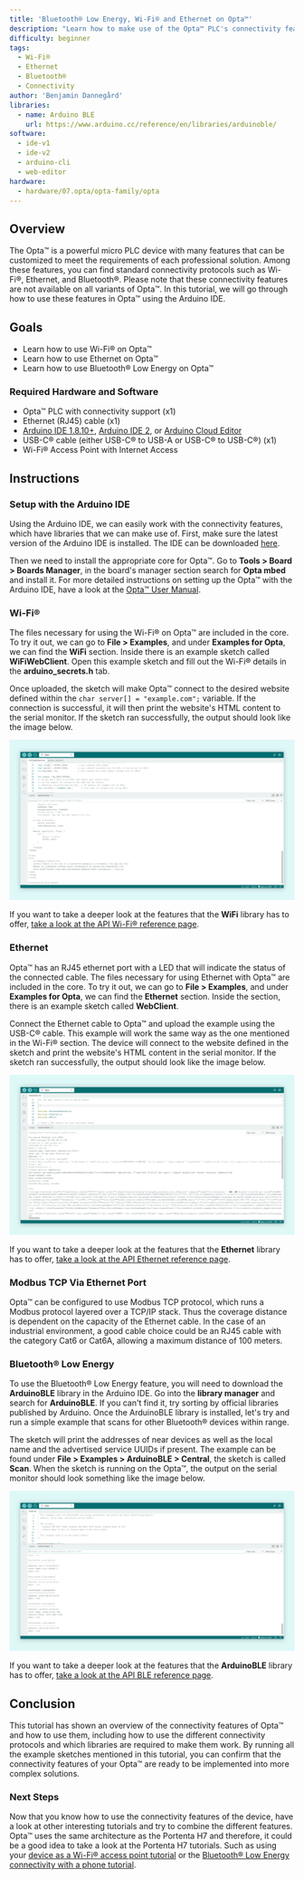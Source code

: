 ```yaml
---
title: 'Bluetooth® Low Energy, Wi-Fi® and Ethernet on Opta™'
description: "Learn how to make use of the Opta™ PLC's connectivity features."
difficulty: beginner
tags:
  - Wi-Fi®
  - Ethernet
  - Bluetooth®
  - Connectivity
author: 'Benjamin Dannegård'
libraries:
  - name: Arduino BLE
    url: https://www.arduino.cc/reference/en/libraries/arduinoble/
software:
  - ide-v1
  - ide-v2
  - arduino-cli
  - web-editor
hardware:
  - hardware/07.opta/opta-family/opta
---
```


## Overview

The Opta™ is a powerful micro PLC device with many features that can be customized to meet the requirements of each professional solution. Among these features, you can find standard connectivity protocols such as Wi-Fi®, Ethernet, and Bluetooth®. Please note that these connectivity features are not available on all variants of Opta™. In this tutorial, we will go through how to use these features in Opta™ using the Arduino IDE.

## Goals

- Learn how to use Wi-Fi® on Opta™
- Learn how to use Ethernet on Opta™
- Learn how to use Bluetooth® Low Energy on Opta™

### Required Hardware and Software

- Opta™ PLC with connectivity support (x1)
- Ethernet (RJ45) cable (x1)
- [Arduino IDE 1.8.10+](https://www.arduino.cc/en/software), [Arduino IDE 2](https://www.arduino.cc/en/software), or [Arduino Cloud Editor](https://create.arduino.cc/editor)
- USB-C® cable (either USB-C® to USB-A or USB-C® to USB-C®) (x1)
- Wi-Fi® Access Point with Internet Access

## Instructions

### Setup with the Arduino IDE

Using the Arduino IDE, we can easily work with the connectivity features, which have libraries that we can make use of. First, make sure the latest version of the Arduino IDE is installed. The IDE can be downloaded [here](https://www.arduino.cc/en/software).

Then we need to install the appropriate core for Opta™. Go to **Tools > Board > Boards Manager**, in the board's manager section search for **Opta mbed** and install it. For more detailed instructions on setting up the Opta™ with the Arduino IDE, have a look at the [Opta™ User Manual](/tutorials/opta/user-manual).

### Wi-Fi®

The files necessary for using the Wi-Fi® on Opta™ are included in the core. To try it out, we can go to **File > Examples**, and under **Examples for Opta**, we can find the **WiFi** section. Inside there is an example sketch called **WiFiWebClient**. Open this example sketch and fill out the Wi-Fi® details in the **arduino_secrets.h** tab.

Once uploaded, the sketch will make Opta™ connect to the desired website defined within the `char server[] = "example.com";` variable. If the connection is successful, it will then print the website's HTML content to the serial monitor. If the sketch ran successfully, the output should look like the image below.

![Running Wi-Fi® sketch on the Opta™ in the Arduino IDE](assets/opta-wifi.svg)

If you want to take a deeper look at the features that the **WiFi** library has to offer, [take a look at the API Wi-Fi® reference page](https://www.arduino.cc/reference/en/libraries/wifi/).

### Ethernet

Opta™ has an RJ45 ethernet port with a LED that will indicate the status of the connected cable. The files necessary for using Ethernet with Opta™ are included in the core. To try it out, we can go to **File > Examples**, and under **Examples for Opta**, we can find the **Ethernet** section. Inside the section, there is an example sketch called **WebClient**.

Connect the Ethernet cable to Opta™ and upload the example using the USB-C® cable. This example will work the same way as the one mentioned in the Wi-Fi® section. The device will connect to the website defined in the sketch and print the website's HTML content in the serial monitor. If the sketch ran successfully, the output should look like the image below.

![Running the Ethernet sketch on the Opta™ in the Arduino IDE](assets/opta-ethernet.svg)

If you want to take a deeper look at the features that the **Ethernet** library has to offer, [take a look at the API Ethernet reference page](https://www.arduino.cc/reference/en/libraries/ethernet/).

### Modbus TCP Via Ethernet Port

Opta™ can be configured to use Modbus TCP protocol, which runs a Modbus protocol layered over a TCP/IP stack. Thus the coverage distance is dependent on the capacity of the Ethernet cable. In the case of an industrial environment, a good cable choice could be an RJ45 cable with the category Cat6 or Cat6A, allowing a maximum distance of 100 meters.

### Bluetooth® Low Energy

To use the Bluetooth® Low Energy feature, you will need to download the **ArduinoBLE** library in the Arduino IDE. Go into the **library manager** and search for **ArduinoBLE**. If you can't find it, try sorting by official libraries published by Arduino. Once the ArduinoBLE library is installed, let's try and run a simple example that scans for other Bluetooth® devices within range.

The sketch will print the addresses of near devices as well as the local name and the advertised service UUIDs if present. The example can be found under **File > Examples > ArduinoBLE > Central**, the sketch is called **Scan**. When the sketch is running on the Opta™, the output on the serial monitor should look something like the image below.

![Bluetooth® sketch running on the Opta™](assets/opta-ble.svg)

If you want to take a deeper look at the features that the **ArduinoBLE** library has to offer, [take a look at the API BLE reference page](https://www.arduino.cc/reference/en/libraries/arduinoble/).

## Conclusion

This tutorial has shown an overview of the connectivity features of Opta™ and how to use them, including how to use the different connectivity protocols and which libraries are required to make them work. By running all the example sketches mentioned in this tutorial, you can confirm that the connectivity features of your Opta™ are ready to be implemented into more complex solutions.

### Next Steps

Now that you know how to use the connectivity features of the device, have a look at other interesting tutorials and try to combine the different features. Opta™ uses the same architecture as the Portenta H7 and therefore, it could be a good idea to take a look at the Portenta H7 tutorials. Such as using your [device as a Wi-Fi® access point tutorial](https://docs.arduino.cc/tutorials/portenta-h7/wifi-access-point) or the [Bluetooth® Low Energy connectivity with a phone tutorial](https://docs.arduino.cc/tutorials/portenta-h7/ble-connectivity).
